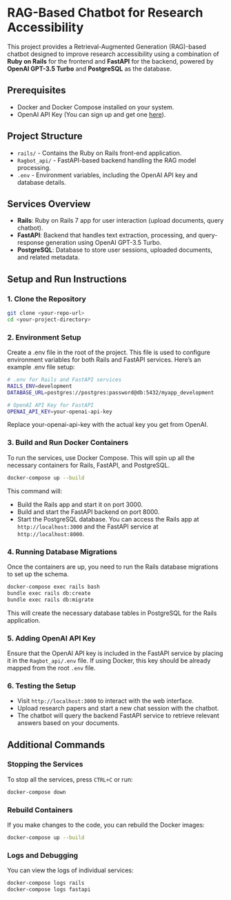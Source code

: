 # RAG-Based Chatbot for Research Accessibility

This project provides a Retrieval-Augmented Generation (RAG)-based chatbot designed to improve research accessibility using a combination of **Ruby on Rails** for the frontend and **FastAPI** for the backend, powered by **OpenAI GPT-3.5 Turbo** and **PostgreSQL** as the database.

## Prerequisites

- Docker and Docker Compose installed on your system.
- OpenAI API Key (You can sign up and get one [here](https://platform.openai.com/)).

## Project Structure

- `rails/` - Contains the Ruby on Rails front-end application.
- `Ragbot_api/` - FastAPI-based backend handling the RAG model processing.
- `.env` - Environment variables, including the OpenAI API key and database details.

## Services Overview

- **Rails**: Ruby on Rails 7 app for user interaction (upload documents, query chatbot).
- **FastAPI**: Backend that handles text extraction, processing, and query-response generation using OpenAI GPT-3.5 Turbo.
- **PostgreSQL**: Database to store user sessions, uploaded documents, and related metadata.

## Setup and Run Instructions

### 1. Clone the Repository

```bash
git clone <your-repo-url>
cd <your-project-directory>
```

### 2. Environment Setup
Create a .env file in the root of the project. This file is used to configure environment variables for both Rails and FastAPI services. Here’s an example .env file setup:
```bash
# .env for Rails and FastAPI services
RAILS_ENV=development
DATABASE_URL=postgres://postgres:password@db:5432/myapp_development

# OpenAI API Key for FastAPI
OPENAI_API_KEY=your-openai-api-key
```
Replace your-openai-api-key with the actual key you get from OpenAI.

### 3. Build and Run Docker Containers
To run the services, use Docker Compose. This will spin up all the necessary containers for Rails, FastAPI, and PostgreSQL.
```bash
docker-compose up --build
```
This command will:

- Build the Rails app and start it on port 3000.
- Build and start the FastAPI backend on port 8000.
- Start the PostgreSQL database.
You can access the Rails app at `http://localhost:3000` and the FastAPI service at `http://localhost:8000`.

### 4. Running Database Migrations
Once the containers are up, you need to run the Rails database migrations to set up the schema.
```bash
docker-compose exec rails bash
bundle exec rails db:create
bundle exec rails db:migrate
```
This will create the necessary database tables in PostgreSQL for the Rails application.
### 5. Adding OpenAI API Key
Ensure that the OpenAI API key is included in the FastAPI service by placing it in the `Ragbot_api/.env` file. If using Docker, this key should be already mapped from the root `.env` file.

### 6. Testing the Setup
- Visit `http://localhost:3000` to interact with the web interface.
- Upload research papers and start a new chat session with the chatbot.
- The chatbot will query the backend FastAPI service to retrieve relevant answers based on your documents.
## Additional Commands
### Stopping the Services
To stop all the services, press `CTRL+C` or run:
```bash
docker-compose down
```
### Rebuild Containers
If you make changes to the code, you can rebuild the Docker images:
```bash
docker-compose up --build
```
### Logs and Debugging
You can view the logs of individual services:
```bash
docker-compose logs rails
docker-compose logs fastapi
```
